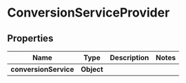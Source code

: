 

# ConversionServiceProvider


## Properties

| Name | Type | Description | Notes |
|------------ | ------------- | ------------- | -------------|
|**conversionService** | **Object** |  |  |



